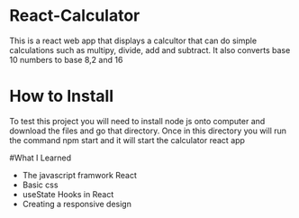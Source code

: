 # React-Calculator
This is a react web app that displays a calcultor that can do simple calculations such as multipy, divide, add and subtract.
It also converts base 10 numbers to base 8,2 and 16 

# How to Install 
To test this project you will need to install node js onto computer and download the files and go that directory. Once in this directory you will run the command npm start
and it will start the calculator react app

#What I Learned 
- The javascript framwork React
- Basic css
- useState Hooks in React
- Creating a responsive design 
